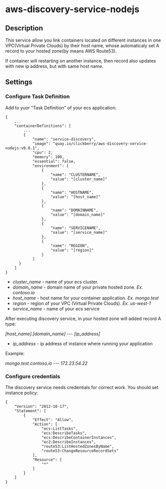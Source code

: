 # aws-discovery-service-nodejs

## Description
This service allow you link containers located on different instances in one VPC(Virtual Private Clouds) by their host name, whose automaticaly set A record to your hosted zone(by means AWS Route53).

If container will restarting on another instance, then record also updates with new ip address, but with same host name.

## Settings
### Configure Task Definition
Add to yuor "Task Definition" of your ecs application:
```
{
    ...
    "containerDefinitions": [
        ...
        {
            "name": "service-discovery",
            "image": "quay.io/clickberry/aws-discovery-service-nodejs:v0.0.1",
            "cpu": 2,
            "memory": 100,
            "essential": false,
            "environment": [
                {
                    "name": "CLUSTERNAME",
                    "value": "[cluster_name]"
                },
                {
                    "name": "HOSTNAME",
                    "value": "[host_name]"
                },
                {
                    "name": "DOMAINNAME",
                    "value": "[domain_name]"
                },
                {
                    "name": "SERVICENAME",
                    "value": "[service_name]"
                },
                {
                    "name": "REGION",
                    "value": "[region]"
                }
            ]
      }
    ]
}
```

* *cluster_name* - name of your ecs cluster.
* *domain_name* - domain name of your private hosted zone. *Ex. contoso.io*
* *host_name* - host name for your container application. *Ex. mongo.test*
* *region* - region of your VPC (Virtual Private Clouds). *Ex. us-west-1*
* *service_name* - name of your ecs service

After executing discovery service, in your hosted zone will added record A type:

*[host_name].[domain_name]* --- *[ip_address]*    
* *ip_address* - ip address of instance where running your application

Example:

*mongo.test.contoso.io --- 172.23.54.22*

### Configure credentials
The discovery service needs credentials for correct work. You should set instance policy:
```
{
    "Version": "2012-10-17",
    "Statement": [
        {
            "Effect": "Allow",
            "Action": [
                "ecs:ListTasks",
                "ecs:DescribeTasks",
                "ecs:DescribeContainerInstances",
                "ec2:DescribeInstances",
                "route53:ListHostedZonesByName",
                "route53:ChangeResourceRecordSets"
            ],
            "Resource": [
                "*"
            ]
        }
    ]
}
```
